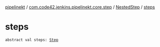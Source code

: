 [pipelinekt](../../index.md) / [com.code42.jenkins.pipelinekt.core.step](../index.md) / [NestedStep](index.md) / [steps](./steps.md)

# steps

`abstract val steps: `[`Step`](../-step/index.md)